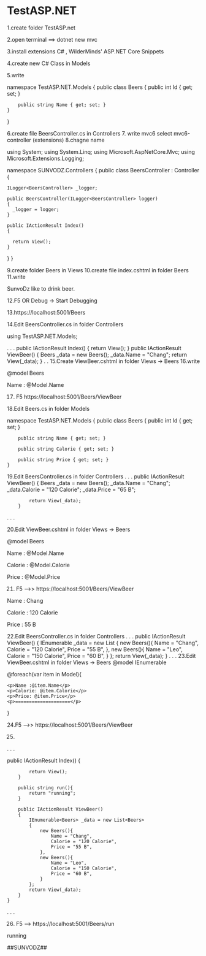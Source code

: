 # TestASP.NET

1.create folder TestASP.net

2.open terminal ==> dotnet new mvc

3.install extensions C# , WilderMinds' ASP.NET Core Snippets

4.create new C# Class in Models

5.write 

namespace TestASP.NET.Models {
    public class Beers {
        public int Id { get; set; }

        public string Name { get; set; }
    }
}

6.create file BeersController.cs in Controllers
7. write mvc6 select mvc6-controller  (extensions)
8.chagne name 

using System;
using System.Linq;
using Microsoft.AspNetCore.Mvc;
using Microsoft.Extensions.Logging;

namespace SUNVODZ.Controllers
{
  public class BeersController : Controller
  {

    ILogger<BeersController> _logger;

    public BeersController(ILogger<BeersController> logger)
    {
      _logger = logger;
    }

    public IActionResult Index()
    {
      
      return View();
    }
  }
}

9.create folder Beers in Views
10.create file index.cshtml in folder Beers
11.write <p>SunvoDz like to drink beer.</p> 

12.F5 OR Debug -> Start Debugging  

13.https://localhost:5001/Beers


14.Edit BeersController.cs in folder Controllers

using TestASP.NET.Models;

.
.
.
       public IActionResult Index()
        {
            return View();
        }
        public IActionResult ViewBeer()
        {
            Beers _data = new Beers();
            _data.Name = "Chang";
            return View(_data);
        }
.
.
15.Create ViewBeer.cshtml in folder Views -> Beers
16.write 

@model Beers

<p>Name : @Model.Name</p>

17. F5 
https://localhost:5001/Beers/ViewBeer


18.Edit Beers.cs in folder Models

namespace TestASP.NET.Models {
    public class Beers {
        public int Id { get; set; }

        public string Name { get; set; }

        public string Calorie { get; set; }

        public string Price { get; set; }
    }

19.Edit BeersController.cs in folder Controllers
.
.
.
       public IActionResult ViewBeer()
        {
            Beers _data = new Beers();
            _data.Name = "Chang";
            _data.Calorie = "120 Calorie";
            _data.Price = "65 B";

            return View(_data);
        }
.
.
.

20.Edit ViewBeer.cshtml in folder Views -> Beers

@model Beers

<p>Name : @Model.Name</p>
<p>Calorie : @Model.Calorie</p>
<p>Price : @Model.Price</p>

21. F5 -->> https://localhost:5001/Beers/ViewBeer


Name : Chang

Calorie : 120 Calorie

Price : 55 B


22.Edit BeersController.cs in folder Controllers
.
.
.
            public IActionResult ViewBeer()
        {
            IEnumerable<Beers> _data = new List<Beers>
            {
                new Beers(){
                    Name = "Chang",
                    Calorie = "120 Calorie",
                    Price = "55 B",
                },
                new Beers(){
                    Name = "Leo",
                    Calorie = "150 Calorie",
                    Price = "60 B",
                }
            };
            return View(_data);
        }
.
.
.
23.Edit ViewBeer.cshtml in folder Views -> Beers
@model IEnumerable<Beers>

@foreach(var item in Model){
   
    <p>Name :@item.Name</p>
    <p>Calorie: @item.Calorie</p>
    <p>Price: @item.Price</p>
    <p>====================</p>
}

24.F5 -->> https://localhost:5001/Beers/ViewBeer


25.   
.
.
.

public IActionResult Index()
        {

            return View();
        }

        public string run(){
            return "running";
        }

        public IActionResult ViewBeer()
        {
            IEnumerable<Beers> _data = new List<Beers>
            {
                new Beers(){
                    Name = "Chang",
                    Calorie = "120 Calorie",
                    Price = "55 B",
                },
                new Beers(){
                    Name = "Leo",
                    Calorie = "150 Calorie",
                    Price = "60 B",
                }
            };
            return View(_data);
        }
    }
.
.
.

26. F5 --> https://localhost:5001/Beers/run

running



##SUNVODZ##

